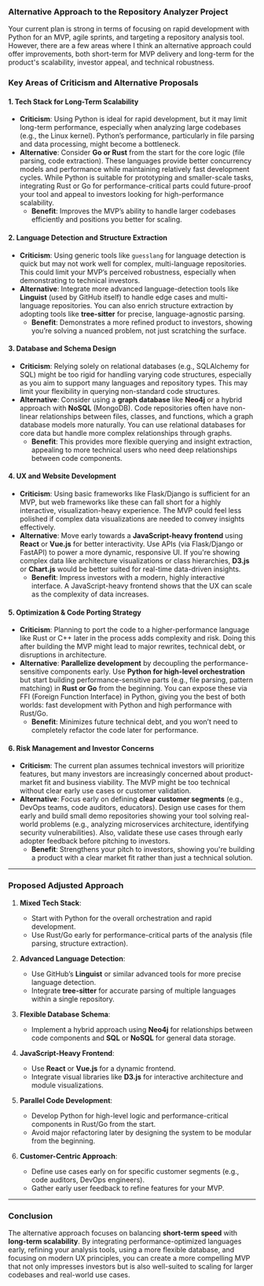 ### Alternative Approach to the Repository Analyzer Project

Your current plan is strong in terms of focusing on rapid development with Python for an MVP, agile sprints, and targeting a repository analysis tool. However, there are a few areas where I think an alternative approach could offer improvements, both short-term for MVP delivery and long-term for the product's scalability, investor appeal, and technical robustness.

### Key Areas of Criticism and Alternative Proposals

#### 1. **Tech Stack for Long-Term Scalability**

- **Criticism**: Using Python is ideal for rapid development, but it may limit long-term performance, especially when analyzing large codebases (e.g., the Linux kernel). Python’s performance, particularly in file parsing and data processing, might become a bottleneck.
- **Alternative**: Consider **Go or Rust** from the start for the core logic (file parsing, code extraction). These languages provide better concurrency models and performance while maintaining relatively fast development cycles. While Python is suitable for prototyping and smaller-scale tasks, integrating Rust or Go for performance-critical parts could future-proof your tool and appeal to investors looking for high-performance scalability.
  - **Benefit**: Improves the MVP’s ability to handle larger codebases efficiently and positions you better for scaling.

#### 2. **Language Detection and Structure Extraction**

- **Criticism**: Using generic tools like `guesslang` for language detection is quick but may not work well for complex, multi-language repositories. This could limit your MVP’s perceived robustness, especially when demonstrating to technical investors.
- **Alternative**: Integrate more advanced language-detection tools like **Linguist** (used by GitHub itself) to handle edge cases and multi-language repositories. You can also enrich structure extraction by adopting tools like **tree-sitter** for precise, language-agnostic parsing.
  - **Benefit**: Demonstrates a more refined product to investors, showing you’re solving a nuanced problem, not just scratching the surface.

#### 3. **Database and Schema Design**

- **Criticism**: Relying solely on relational databases (e.g., SQLAlchemy for SQL) might be too rigid for handling varying code structures, especially as you aim to support many languages and repository types. This may limit your flexibility in querying non-standard code structures.
- **Alternative**: Consider using a **graph database** like **Neo4j** or a hybrid approach with **NoSQL** (MongoDB). Code repositories often have non-linear relationships between files, classes, and functions, which a graph database models more naturally. You can use relational databases for core data but handle more complex relationships through graphs.
  - **Benefit**: This provides more flexible querying and insight extraction, appealing to more technical users who need deep relationships between code components.

#### 4. **UX and Website Development**

- **Criticism**: Using basic frameworks like Flask/Django is sufficient for an MVP, but web frameworks like these can fall short for a highly interactive, visualization-heavy experience. The MVP could feel less polished if complex data visualizations are needed to convey insights effectively.
- **Alternative**: Move early towards a **JavaScript-heavy frontend** using **React** or **Vue.js** for better interactivity. Use APIs (via Flask/Django or FastAPI) to power a more dynamic, responsive UI. If you're showing complex data like architecture visualizations or class hierarchies, **D3.js** or **Chart.js** would be better suited for real-time data-driven insights.
  - **Benefit**: Impress investors with a modern, highly interactive interface. A JavaScript-heavy frontend shows that the UX can scale as the complexity of data increases.

#### 5. **Optimization & Code Porting Strategy**

- **Criticism**: Planning to port the code to a higher-performance language like Rust or C++ later in the process adds complexity and risk. Doing this after building the MVP might lead to major rewrites, technical debt, or disruptions in architecture.
- **Alternative**: **Parallelize development** by decoupling the performance-sensitive components early. Use **Python for high-level orchestration** but start building performance-sensitive parts (e.g., file parsing, pattern matching) in **Rust or Go** from the beginning. You can expose these via FFI (Foreign Function Interface) in Python, giving you the best of both worlds: fast development with Python and high performance with Rust/Go.
  - **Benefit**: Minimizes future technical debt, and you won’t need to completely refactor the code later for performance.

#### 6. **Risk Management and Investor Concerns**

- **Criticism**: The current plan assumes technical investors will prioritize features, but many investors are increasingly concerned about product-market fit and business viability. The MVP might be too technical without clear early use cases or customer validation.
- **Alternative**: Focus early on defining **clear customer segments** (e.g., DevOps teams, code auditors, educators). Design use cases for them early and build small demo repositories showing your tool solving real-world problems (e.g., analyzing microservices architecture, identifying security vulnerabilities). Also, validate these use cases through early adopter feedback before pitching to investors.
  - **Benefit**: Strengthens your pitch to investors, showing you're building a product with a clear market fit rather than just a technical solution.

---

### Proposed Adjusted Approach

1. **Mixed Tech Stack**:

   - Start with Python for the overall orchestration and rapid development.
   - Use Rust/Go early for performance-critical parts of the analysis (file parsing, structure extraction).

2. **Advanced Language Detection**:

   - Use GitHub’s **Linguist** or similar advanced tools for more precise language detection.
   - Integrate **tree-sitter** for accurate parsing of multiple languages within a single repository.

3. **Flexible Database Schema**:

   - Implement a hybrid approach using **Neo4j** for relationships between code components and **SQL** or **NoSQL** for general data storage.

4. **JavaScript-Heavy Frontend**:

   - Use **React** or **Vue.js** for a dynamic frontend.
   - Integrate visual libraries like **D3.js** for interactive architecture and module visualizations.

5. **Parallel Code Development**:

   - Develop Python for high-level logic and performance-critical components in Rust/Go from the start.
   - Avoid major refactoring later by designing the system to be modular from the beginning.

6. **Customer-Centric Approach**:
   - Define use cases early on for specific customer segments (e.g., code auditors, DevOps engineers).
   - Gather early user feedback to refine features for your MVP.

---

### Conclusion

The alternative approach focuses on balancing **short-term speed** with **long-term scalability**. By integrating performance-optimized languages early, refining your analysis tools, using a more flexible database, and focusing on modern UX principles, you can create a more compelling MVP that not only impresses investors but is also well-suited to scaling for larger codebases and real-world use cases.
